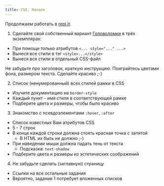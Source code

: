 ```yaml
---
title: CSS. Начало
---
```


Продолжаем работать в
[repl.it].

1. Сделайте свой собственный вариант [Головоломки][puzzle]
в трёх экземплярах:
  * При помощи только атрибутов `<... style="..." ...>`
  * Вынеся все стили в тэг `<style>...</style>`
  * Вынеся все стили в отдельный CSS-файл

  Не забудьте про заголовок, краткую инструкцию.
  Поиграйтесь цветами фона, размером текста.
  Сделайте красиво ;-)

2. Список (ненумерованный) всех стилей рамки в CSS
  * Изучите документацию на `border-style`
  * Каждый пункт - имя стиля в соответствующей рамке
  * Подберите цвета и размеры, чтобы было красиво

3. Знакомство с псевдоэлементами `:hover`, `:after`
  * Список известных Вам атрибутов CSS
  * 5 - 7 строк
  * В конце каждой строки должна стоять красная точка с запятой
    + В HTML их быть не должно ;-)
  * При наведении мыши должна падать тень от текста
    + Подсказка: `text-shadow`
  * Подберите цвета и размеры из эстетических соображений

4. Не забудьте сделать (заглавную) страницу
  * Ссылки на все остальные задания
  * Вероятно, задание 1 потребует вложенных списков

[repl.it]: https://repl.it/
[puzzle]: https://pikabu.ru/story/test_dlya_vyiyavleniya_shpionov_1934178
